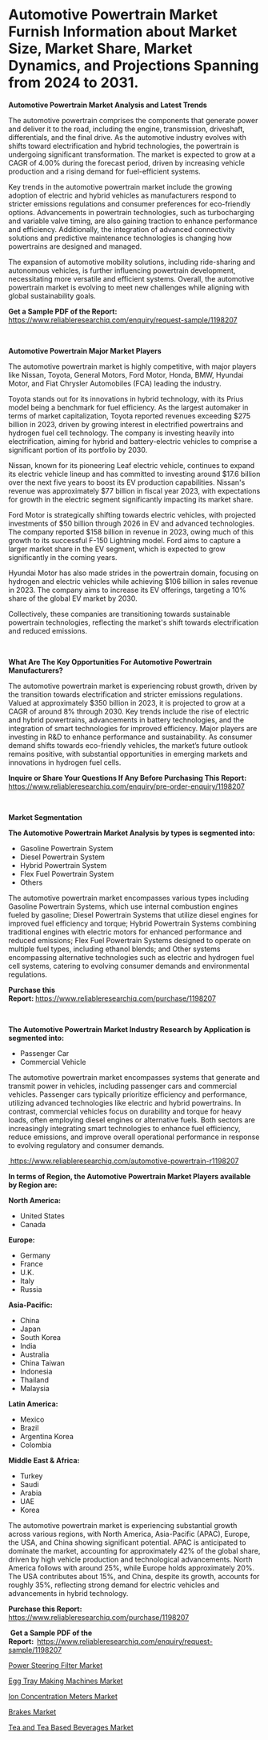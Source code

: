 <p><h1>Automotive Powertrain Market Furnish Information about Market Size, Market Share, Market Dynamics, and Projections Spanning from 2024 to 2031.</h1></p><p><strong>Automotive Powertrain Market Analysis and Latest Trends</strong></p>
<p><p>The automotive powertrain comprises the components that generate power and deliver it to the road, including the engine, transmission, driveshaft, differentials, and the final drive. As the automotive industry evolves with shifts toward electrification and hybrid technologies, the powertrain is undergoing significant transformation. The market is expected to grow at a CAGR of 4.00% during the forecast period, driven by increasing vehicle production and a rising demand for fuel-efficient systems.</p><p>Key trends in the automotive powertrain market include the growing adoption of electric and hybrid vehicles as manufacturers respond to stricter emissions regulations and consumer preferences for eco-friendly options. Advancements in powertrain technologies, such as turbocharging and variable valve timing, are also gaining traction to enhance performance and efficiency. Additionally, the integration of advanced connectivity solutions and predictive maintenance technologies is changing how powertrains are designed and managed.</p><p>The expansion of automotive mobility solutions, including ride-sharing and autonomous vehicles, is further influencing powertrain development, necessitating more versatile and efficient systems. Overall, the automotive powertrain market is evolving to meet new challenges while aligning with global sustainability goals.</p></p>
<p><strong>Get a Sample PDF of the Report:&nbsp;</strong> <a href="https://www.reliableresearchiq.com/enquiry/request-sample/1198207?utm_campaign=1137&utm_medium=2&utm_source=Github&utm_content=ia&utm_term=01112024&utm_id=automotive-powertrain">https://www.reliableresearchiq.com/enquiry/request-sample/1198207</a></p>
<p>&nbsp;</p>
<p><strong>Automotive Powertrain Major Market Players</strong></p>
<p><p>The automotive powertrain market is highly competitive, with major players like Nissan, Toyota, General Motors, Ford Motor, Honda, BMW, Hyundai Motor, and Fiat Chrysler Automobiles (FCA) leading the industry. </p><p>Toyota stands out for its innovations in hybrid technology, with its Prius model being a benchmark for fuel efficiency. As the largest automaker in terms of market capitalization, Toyota reported revenues exceeding $275 billion in 2023, driven by growing interest in electrified powertrains and hydrogen fuel cell technology. The company is investing heavily into electrification, aiming for hybrid and battery-electric vehicles to comprise a significant portion of its portfolio by 2030.</p><p>Nissan, known for its pioneering Leaf electric vehicle, continues to expand its electric vehicle lineup and has committed to investing around $17.6 billion over the next five years to boost its EV production capabilities. Nissan's revenue was approximately $77 billion in fiscal year 2023, with expectations for growth in the electric segment significantly impacting its market share.</p><p>Ford Motor is strategically shifting towards electric vehicles, with projected investments of $50 billion through 2026 in EV and advanced technologies. The company reported $158 billion in revenue in 2023, owing much of this growth to its successful F-150 Lightning model. Ford aims to capture a larger market share in the EV segment, which is expected to grow significantly in the coming years.</p><p>Hyundai Motor has also made strides in the powertrain domain, focusing on hydrogen and electric vehicles while achieving $106 billion in sales revenue in 2023. The company aims to increase its EV offerings, targeting a 10% share of the global EV market by 2030.</p><p>Collectively, these companies are transitioning towards sustainable powertrain technologies, reflecting the market's shift towards electrification and reduced emissions.</p></p>
<p>&nbsp;</p>
<p><strong>What Are The Key Opportunities For Automotive Powertrain Manufacturers?</strong></p>
<p><p>The automotive powertrain market is experiencing robust growth, driven by the transition towards electrification and stricter emissions regulations. Valued at approximately $350 billion in 2023, it is projected to grow at a CAGR of around 8% through 2030. Key trends include the rise of electric and hybrid powertrains, advancements in battery technologies, and the integration of smart technologies for improved efficiency. Major players are investing in R&D to enhance performance and sustainability. As consumer demand shifts towards eco-friendly vehicles, the market’s future outlook remains positive, with substantial opportunities in emerging markets and innovations in hydrogen fuel cells.</p></p>
<p><strong>Inquire or Share Your Questions If Any Before Purchasing This Report:</strong> <a href="https://www.reliableresearchiq.com/enquiry/pre-order-enquiry/1198207?utm_campaign=1137&utm_medium=2&utm_source=Github&utm_content=ia&utm_term=01112024&utm_id=automotive-powertrain">https://www.reliableresearchiq.com/enquiry/pre-order-enquiry/1198207</a></p>
<p>&nbsp;</p>
<p><strong>Market Segmentation</strong></p>
<p><strong>The Automotive Powertrain Market Analysis by types is segmented into:</strong></p>
<p><ul><li>Gasoline Powertrain System</li><li>Diesel Powertrain System</li><li>Hybrid Powertrain System</li><li>Flex Fuel Powertrain System</li><li>Others</li></ul></p>
<p><p>The automotive powertrain market encompasses various types including Gasoline Powertrain Systems, which use internal combustion engines fueled by gasoline; Diesel Powertrain Systems that utilize diesel engines for improved fuel efficiency and torque; Hybrid Powertrain Systems combining traditional engines with electric motors for enhanced performance and reduced emissions; Flex Fuel Powertrain Systems designed to operate on multiple fuel types, including ethanol blends; and Other systems encompassing alternative technologies such as electric and hydrogen fuel cell systems, catering to evolving consumer demands and environmental regulations.</p></p>
<p><strong>Purchase this Report:&nbsp;</strong><a href="https://www.reliableresearchiq.com/purchase/1198207?utm_campaign=1137&utm_medium=2&utm_source=Github&utm_content=ia&utm_term=01112024&utm_id=automotive-powertrain">https://www.reliableresearchiq.com/purchase/1198207</a></p>
<p>&nbsp;</p>
<p><strong>The Automotive Powertrain Market Industry Research by Application is segmented into:</strong></p>
<p><ul><li>Passenger Car</li><li>Commercial Vehicle</li></ul></p>
<p><p>The automotive powertrain market encompasses systems that generate and transmit power in vehicles, including passenger cars and commercial vehicles. Passenger cars typically prioritize efficiency and performance, utilizing advanced technologies like electric and hybrid powertrains. In contrast, commercial vehicles focus on durability and torque for heavy loads, often employing diesel engines or alternative fuels. Both sectors are increasingly integrating smart technologies to enhance fuel efficiency, reduce emissions, and improve overall operational performance in response to evolving regulatory and consumer demands.</p></p>
<p><a href="https://www.reliableresearchiq.com/automotive-powertrain-r1198207?utm_campaign=1137&utm_medium=2&utm_source=Github&utm_content=ia&utm_term=01112024&utm_id=automotive-powertrain">&nbsp;https://www.reliableresearchiq.com/automotive-powertrain-r1198207</a></p>
<p><strong>In terms of Region, the Automotive Powertrain Market Players available by Region are:</strong></p>
<p>
    <p> <strong> North America: </strong>
        <ul>
            <li>United States</li>
            <li>Canada</li>
        </ul>
        </p> 
    <p> <strong> Europe: </strong>
        <ul>
            <li>Germany</li>
            <li>France</li>
            <li>U.K.</li>
            <li>Italy</li>
            <li>Russia</li>
        </ul>
        </p> 
    <p> <strong> Asia-Pacific: </strong>
        <ul>
            <li>China</li>
            <li>Japan</li>
            <li>South Korea</li>
            <li>India</li>
            <li>Australia</li>
            <li>China Taiwan</li>
            <li>Indonesia</li>
            <li>Thailand</li>
            <li>Malaysia</li>
        </ul>
        </p> 
    <p> <strong> Latin America: </strong>
        <ul>
            <li>Mexico</li>
            <li>Brazil</li>
            <li>Argentina Korea</li>
            <li>Colombia</li>
        </ul>
        </p> 
    <p> <strong> Middle East & Africa: </strong>
        <ul>
            <li>Turkey</li>
            <li>Saudi</li>
            <li>Arabia</li>
            <li>UAE</li>
            <li>Korea</li>
        </ul>
    </p>
    </p>
<p><p>The automotive powertrain market is experiencing substantial growth across various regions, with North America, Asia-Pacific (APAC), Europe, the USA, and China showing significant potential. APAC is anticipated to dominate the market, accounting for approximately 42% of the global share, driven by high vehicle production and technological advancements. North America follows with around 25%, while Europe holds approximately 20%. The USA contributes about 15%, and China, despite its growth, accounts for roughly 35%, reflecting strong demand for electric vehicles and advancements in hybrid technology.</p></p>
<p><strong>Purchase this Report: </strong><a href="https://www.reliableresearchiq.com/purchase/1198207?utm_campaign=1137&utm_medium=2&utm_source=Github&utm_content=ia&utm_term=01112024&utm_id=automotive-powertrain">https://www.reliableresearchiq.com/purchase/1198207</a></p>
<p>&nbsp;<strong>Get a Sample PDF of the Report:&nbsp;&nbsp;</strong><a href="https://www.reliableresearchiq.com/enquiry/request-sample/1198207?utm_campaign=1137&utm_medium=2&utm_source=Github&utm_content=ia&utm_term=01112024&utm_id=automotive-powertrain">https://www.reliableresearchiq.com/enquiry/request-sample/1198207</a></p>
<p><strong></strong></p>
<p><p><a href="https://github.com/whitbyuhringenn/Market-Research-Report-List-1/blob/main/power-steering-filter-market.md?utm_campaign=1137&utm_medium=2&utm_source=Github&utm_content=ia&utm_term=01112024&utm_id=automotive-powertrain">Power Steering Filter Market</a></p><p><a href="https://www.linkedin.com/pulse/egg-tray-making-machines-market-analysis-product-segmentation-cdtec?utm_campaign=1137&utm_medium=2&utm_source=Github&utm_content=ia&utm_term=01112024&utm_id=automotive-powertrain">Egg Tray Making Machines Market</a></p><p><a href="https://issuu.com/reportprime-2/docs/ion-concentration-meters-market-siz_090e6285383c2c?utm_campaign=1137&utm_medium=2&utm_source=Github&utm_content=ia&utm_term=01112024&utm_id=automotive-powertrain">Ion Concentration Meters Market</a></p><p><a href="https://github.com/kyleetroxilbu/Market-Research-Report-List-1/blob/main/brakes-market.md?utm_campaign=1137&utm_medium=2&utm_source=Github&utm_content=ia&utm_term=01112024&utm_id=automotive-powertrain">Brakes Market</a></p><p><a href="https://www.linkedin.com/pulse/global-tea-based-beverages-nexus-sector-confluences-regional-catalysts-1utke?utm_campaign=1137&utm_medium=2&utm_source=Github&utm_content=ia&utm_term=01112024&utm_id=automotive-powertrain">Tea and Tea Based Beverages Market</a></p></p>